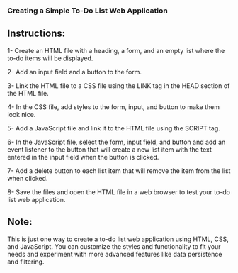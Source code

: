### Creating a Simple To-Do List Web Application

## Instructions:

1- Create an HTML file with a heading, a form, and an empty list where the to-do items will be displayed.

2- Add an input field and a button to the form.

3- Link the HTML file to a CSS file using the LINK tag in the HEAD section of the HTML file.

4- In the CSS file, add styles to the form, input, and button to make them look nice.

5- Add a JavaScript file and link it to the HTML file using the SCRIPT tag.

6- In the JavaScript file, select the form, input field, and button and add an event listener to the button that will create a new list item with the text entered in the input field when the button is clicked.

7- Add a delete button to each list item that will remove the item from the list when clicked.

8- Save the files and open the HTML file in a web browser to test your to-do list web application.


## Note: 

This is just one way to create a to-do list web application using HTML, CSS, and JavaScript. You can customize the styles and functionality to fit your needs and experiment with more advanced features like data persistence and filtering.
